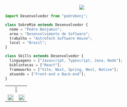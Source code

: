 <p align="center">
  <a href="https://github.com/pedrobenj/readme-typing-svg">
    <img src="https://readme-typing-svg.demolab.com/?lines=Full-stack%20web%20and%20app%20developer;1%20year%20of%20coding%20experience;Always%20learning%20new%20things;creative%20solutions;&font=Fira%20Code&center=true&width=440&height=45&color=072794&vCenter=true&pause=1000&size=22" /></a>
</p>

```js
import Desenvolvedor from "pedrobenj";

class SobreMim extends Desenvolvedor {
  nome = "Pedro Benjamin";
  area = "Desenvolvimento de Software";
  trabalho = "AstroTech Software House";
  local = "Brasil";
}

class Skills extends Desenvolvedor {
  linguagens = ["Javascript, Typescript, Java, Node"];
  bibliotecas = ["React"];
  frameworks = ["Vite, Next, Spring, Nest, Native"];
  atuando = ["Front-end e Back-end"];
}
```
<table>
    <tr>
    
  </tr>
  
  <tr align='center'>
    <td colspan='2'>
       <img width="35%" src="https://github-readme-stats.vercel.app/api/top-langs/?username=pedrobenj&layout=compact&hide_border=true&langs_count=8&theme=algolia"/>
    </td>
<!--      <td>
    <img width="90%" src="https://profile-counter.glitch.me/Gustavonn07/count.svg">
    </td> -->
  </tr>
  
  <tr></tr>
  
  <tr align='center'>
    <td>
      <img height="100%" src="https://github-readme-stats-sigma-five.vercel.app/api?username=pedrobenj&show_icons=true&include_all_commits=true&count_private=true&hide_border=true&theme=algolia" />
    </td>
    <td>
      <img height="100%" src="https://github-readme-streak-stats.herokuapp.com?user=pedrobenj&theme=algolia&hide_border=true" />
    </td>
  </tr>
  
  <tr></tr>
</table>
